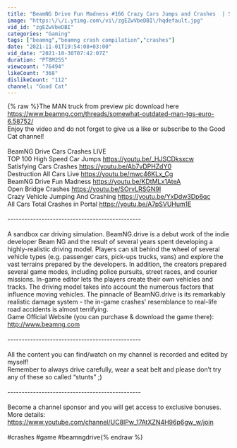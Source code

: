 ```yaml
---
title: "BeamNG Drive Fun Madness #166 Crazy Cars Jumps and Crashes  | Satisfying Vehicles Destruction"
image: "https:\/\/i.ytimg.com\/vi\/zgEZwVbeDBI\/hqdefault.jpg"
vid_id: "zgEZwVbeDBI"
categories: "Gaming"
tags: ["beamng","beamng crash compilation","crashes"]
date: "2021-11-01T19:54:08+03:00"
vid_date: "2021-10-30T07:42:07Z"
duration: "PT8M25S"
viewcount: "76494"
likeCount: "368"
dislikeCount: "112"
channel: "Good Cat"
---
```

{% raw %}The MAN truck from preview pic download here <a rel="nofollow" target="blank" href="https://www.beamng.com/threads/somewhat-outdated-man-tgs-euro-6.58752/">https://www.beamng.com/threads/somewhat-outdated-man-tgs-euro-6.58752/</a><br />Enjoy the video and do not forget to give us a like or subscribe to the Good Cat channel!<br /><br />BeamNG Drive Cars Crashes LIVE<br />TOP 100 High Speed Car Jumps <a rel="nofollow" target="blank" href="https://youtu.be/_HJSCDksxcw">https://youtu.be/_HJSCDksxcw</a><br />Satisfying Cars Crashes <a rel="nofollow" target="blank" href="https://youtu.be/Ab7vDPHZdY0">https://youtu.be/Ab7vDPHZdY0</a><br />Destruction All Cars Live <a rel="nofollow" target="blank" href="https://youtu.be/mwc46KLx_Cg">https://youtu.be/mwc46KLx_Cg</a><br />BeamNG Drive Fun Madness <a rel="nofollow" target="blank" href="https://youtu.be/KDtMLx1AteA">https://youtu.be/KDtMLx1AteA</a><br />Open Bridge Crashes <a rel="nofollow" target="blank" href="https://youtu.be/SOrvLRSGN9I">https://youtu.be/SOrvLRSGN9I</a><br />Crazy Vehicle Jumping And Crashing <a rel="nofollow" target="blank" href="https://youtu.be/YxDdw3Dp6qc">https://youtu.be/YxDdw3Dp6qc</a><br />All Cars Total Crashes in Portal <a rel="nofollow" target="blank" href="https://youtu.be/A7pSVUHum1E">https://youtu.be/A7pSVUHum1E</a><br /><br />-----------------------------------------------<br /><br />A sandbox car driving simulation. BeamNG.drive is a debut work of the indie developer Beam NG and the result of several years spent developing a highly-realistic driving model. Players can sit behind the wheel of several vehicle types (e.g. passenger cars, pick-ups trucks, vans) and explore the vast terrains prepared by the developers. In addition, the creators prepared several game modes, including police pursuits, street races, and courier missions. In-game editor lets the players create their own vehicles and tracks. The driving model takes into account the numerous factors that influence moving vehicles. The pinnacle of BeamNG.drive is its remarkably realistic damage system - the in-game crashes' resemblance to real-life road accidents is almost terrifying.<br />Game Official Website (you can purchase &amp; download the game there):<br /><a rel="nofollow" target="blank" href="http://www.beamng.com">http://www.beamng.com</a> <br /><br />-----------------------------------------------<br /><br />All the content you can find/watch on my channel is recorded and edited by myself!<br />Remember to always drive carefully, wear a seat belt and please don’t try any of these so called “stunts” ;)<br /><br />-----------------------------------------------<br /><br />Become a channel sponsor and you will get access to exclusive bonuses. <br />More details:<br /><a rel="nofollow" target="blank" href="https://www.youtube.com/channel/UC8IPw_17AtXZN4H96p6gw_w/join">https://www.youtube.com/channel/UC8IPw_17AtXZN4H96p6gw_w/join</a><br /><br />#crashes #game #beamngdrive{% endraw %}

